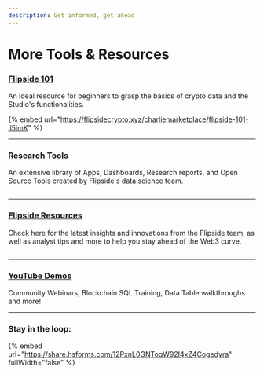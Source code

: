 ```yaml
---
description: Get informed, get ahead
---
```


# More Tools & Resources

### [Flipside 101](https://flipsidecrypto.xyz/charliemarketplace/flipside-101-ll5imK)&#x20;

An ideal resource for beginners to grasp the basics of crypto data and the Studio's functionalities.

{% embed url="https://flipsidecrypto.xyz/charliemarketplace/flipside-101-ll5imK" %}

***

### [Research Tools](https://science.flipsidecrypto.xyz/research/)&#x20;

An extensive library of Apps, Dashboards, Research reports, and Open Source Tools created by Flipside's data science team.&#x20;

<figure><img src="../../../../.gitbook/assets/Screenshot 2024-01-03 at 2.15.03 PM.png" alt=""><figcaption></figcaption></figure>

***

### [Flipside Resources](https://data.flipsidecrypto.com/resources)

Check here for the latest insights and innovations from the Flipside team, as well as analyst tips and more to help you stay ahead of the Web3 curve.

<figure><img src="../../../../.gitbook/assets/Screenshot 2024-01-03 at 2.11.54 PM.png" alt=""><figcaption></figcaption></figure>

***

### [YouTube Demos ](https://www.youtube.com/@FlipsideCrypto/videos)

Community Webinars, Blockchain SQL Training, Data Table walkthroughs and more!&#x20;



***

### Stay in the loop:

{% embed url="https://share.hsforms.com/12PxnL0GNToqW92I4xZ4Cogedyra" fullWidth="false" %}

